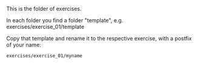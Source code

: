 This is the folder of exercises.

In each folder you find a folder "template", e.g. 
    exercises/exercise_01/template
    
Copy that template and rename it to the respective exercise, with a postfix of your name:

    exercises/exercise_01/myname
